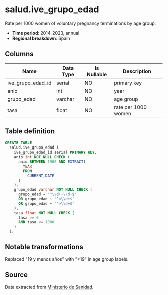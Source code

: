 # salud.ive_grupo_edad

Rate per 1000 women of voluntary pregnancy terminations by age group.

- **Time period**: 2014-2023, annual
- **Regional breakdown**: Spain

## Columns

| Name | Data Type | Is Nullable | Description |
| --- | --- | --- | --- |
| ive_grupo_edad_id | serial | NO | primary key |
| anio | int | NO | year |
| grupo_edad | varchar | NO | age group |
| tasa | float | NO | rate per 1000 women |

## Table definition

```sql
CREATE TABLE
  salud.ive_grupo_edad (
    ive_grupo_edad_id serial PRIMARY KEY,
    anio int NOT NULL CHECK (
      anio BETWEEN 1900 AND EXTRACT(
        YEAR
        FROM
          CURRENT_DATE
      )
    ),
    grupo_edad varchar NOT NULL CHECK (
      grupo_edad ~ '^\\d+-\\d+$'
      OR grupo_edad ~ '^<\\d+$'
      OR grupo_edad ~ '^>\\d+$'
    ),
    tasa float NOT NULL CHECK (
      tasa >= 0
      AND tasa <= 1000
    )
  );
```

## Notable transformations
Replaced "19 y menos años" with "<19" in age group labels.

## Source
Data extracted from <a href="https://www.sanidad.gob.es/areas/promocionPrevencion/embarazo/datosEstadisticos.htm#Tabla1" target="_blank">Ministerio de Sanidad</a>. 